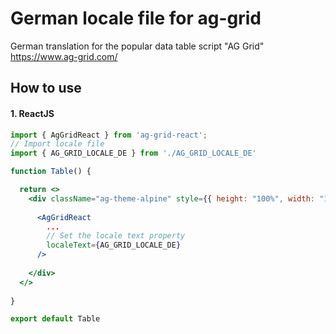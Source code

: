 # German locale file for ag-grid 
German translation for the popular data table script "AG Grid" https://www.ag-grid.com/

## How to use
#### 1. ReactJS
```jsx
import { AgGridReact } from 'ag-grid-react';
// Import locale file
import { AG_GRID_LOCALE_DE } from './AG_GRID_LOCALE_DE'

function Table() {

  return <>
    <div className="ag-theme-alpine" style={{ height: "100%", width: "100%" }}>
    
      <AgGridReact
        ...
        // Set the locale text property
        localeText={AG_GRID_LOCALE_DE}
      />
      
    </div>
  </>
  
}

export default Table
```
